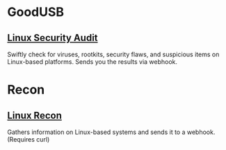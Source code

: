 # GoodUSB

## [Linux Security Audit](GoodUSB/Linux_Security_Audit.txt)

Swiftly check for viruses, rootkits, security flaws, and suspicious items on Linux-based platforms. Sends you the results via webhook.


# Recon

## [Linux Recon](Recon/Linux_Recon.txt)

Gathers information on Linux-based systems and sends it to a webhook. (Requires curl)